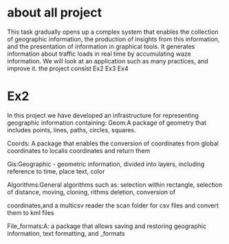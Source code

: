 # about all project
This task gradually opens up a complex system that enables the collection of geographic information, the production of insights from this information, and the presentation of information in graphical tools. 
It generates information about traffic loads in real time by accumulating waze information. We will look at an application such as many practices, and improve it.
the project consist Ex2 Ex3 Ex4 

# Ex2 
In this project we have developed an infrastructure for representing geographic information containing:
Geom:A package of geometry that includes points, lines, paths, circles, squares.

Coords: A package that enables the conversion of coordinates from global coordinates to localis coordinates and return them

Gis:Geographic - geometric information, divided into layers, including reference to time, place text, color

Algorithms:General algorithms such as: selection within rectangle, selection of distance, moving, cloning, rithms deletion, conversion of 

coordinates,and a multicsv reader the scan folder for csv files and convert them to kml files   

File_formats:A: a package that allows saving and restoring geographic information, text formatting, and _formats
